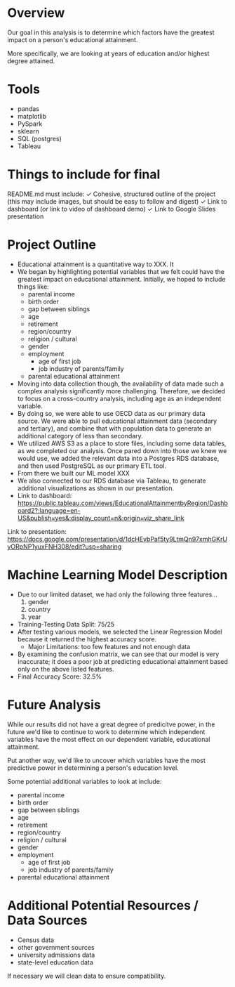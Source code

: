 # Overview
Our goal in this analysis is to determine which factors have the greatest impact on a person's educational attainment.

More specifically, we are looking at years of education and/or highest degree attained.


# Tools

- pandas
- matplotlib
- PySpark
- sklearn
- SQL (postgres)
- Tableau



# Things to include for final
README.md must include:
✓ Cohesive, structured outline of the project (this may include images, but should be easy to follow and digest)
✓ Link to dashboard (or link to video of dashboard demo)
✓ Link to Google Slides presentation



# Project Outline

- Educational attainment is a quantitative way to XXX. It 
- We began by highlighting potential variables that we felt could have the greatest impact on educational attainment. Initially, we hoped to include things like:
	- parental income
	- birth order
	- gap between siblings
	- age
	- retirement
	- region/country
	- religion / cultural
	- gender
	- employment
		- age of first job
		- job industry of parents/family
	- parental educational attainment
- Moving into data collection though, the availability of data made such a complex analysis significantly more challenging. Therefore, we decided to focus on a cross-country analysis, including age as an independent variable.
- By doing so, we were able to use OECD data as our primary data source. We were able to pull educational attainment data (secondary and tertiary), and combine that with population data to generate an additional category of less than secondary.
- We utilized AWS S3 as a place to store files, including some data tables, as we completed our analysis. Once pared down into those we knew we would use, we added the relevant data into a Postgres RDS database, and then used PostgreSQL as our primary ETL tool.
- From there we built our ML model XXX
- We also connected to our RDS database via Tableau, to generate additional visualizations as shown in our presentation.
- Link to dashboard: https://public.tableau.com/views/EducationalAttainmentbyRegion/Dashboard2?:language=en-US&publish=yes&:display_count=n&:origin=viz_share_link


Link to presentation: https://docs.google.com/presentation/d/1dcHEvbPaf5ty9LtmQn97xmhGKrUyORpNP1yuxFNH308/edit?usp=sharing

# Machine Learning Model Description
- Due to our limited dataset, we had only the following three features...
	1. gender
	2. country
	3. year
- Training-Testing Data Split: 75/25
- After testing various models, we selected the Linear Regression Model because it returned the highest accuracy score.
	- Major Limitations: too few features and not enough data
- By examining the confusion matrix, we can see that our model is very inaccurate; it does a poor job at predicting educational attainment based only on the above listed features.
- Final Accuracy Score: 32.5%

# Future Analysis
While our results did not have a great degree of predicitve power, in the future we'd like to continue to work to determine which independent variables have the most effect on our dependent variable, educational attainment.

Put another way, we'd like to uncover which variables have the most predictive power in determining a person's education level.

Some potential additional variables to look at include:

- parental income
- birth order
- gap between siblings
- age
- retirement
- region/country
- religion / cultural
- gender
- employment
	- age of first job
	- job industry of parents/family
- parental educational attainment

# Additional Potential Resources / Data Sources

- Census data
- other government sources
- university admissions data
- state-level education data

If necessary we will clean data to ensure compatibility.
